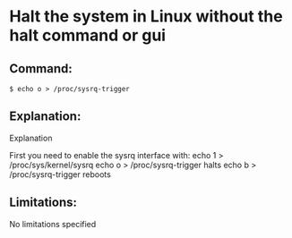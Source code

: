 # Halt the system in Linux without the halt command or gui

## Command:
```
$ echo o > /proc/sysrq-trigger
```

## Explanation:
Explanation

First you need to enable the sysrq interface with: echo 1 > /proc/sys/kernel/sysrq
echo o > /proc/sysrq-trigger halts
echo b > /proc/sysrq-trigger reboots

## Limitations:
No limitations specified

